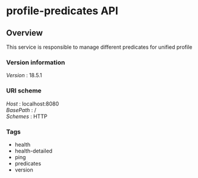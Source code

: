 # profile-predicates API


<a name="overview"></a>
## Overview
This service is responsible to manage different predicates for unified profile


### Version information
*Version* : 18.5.1


### URI scheme
*Host* : localhost:8080  
*BasePath* : /  
*Schemes* : HTTP


### Tags

* health
* health-detailed
* ping
* predicates
* version



